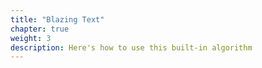 ```yaml
---
title: "Blazing Text"
chapter: true
weight: 3
description: Here's how to use this built-in algorithm
---
```




